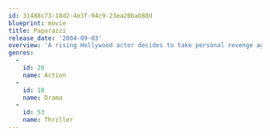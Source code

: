 ```yaml
---
id: 31488c73-18d2-4e3f-94c9-23ea20bab88d
blueprint: movie
title: Paparazzi
release_date: '2004-09-03'
overview: 'A rising Hollywood actor decides to take personal revenge against a group of four persistent photographers to make them pay for almost causing a personal tragedy involving his wife and son.'
genres:
  -
    id: 28
    name: Action
  -
    id: 18
    name: Drama
  -
    id: 53
    name: Thriller
---
```


